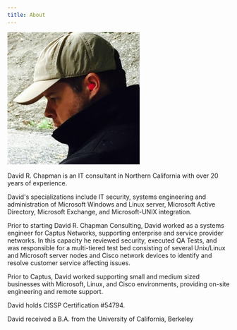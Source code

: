 ```yaml
---
title: About
---
```


![David R. Chapman](/images/DavidRChapman.jpg)

David R. Chapman is an IT consultant in Northern California with over 20 years of experience.

David's specializations include IT security, systems engineering and administration of Microsoft Windows and Linux server, Microsoft Active Directory, Microsoft Exchange, and Microsoft-UNIX integration.

Prior to starting David R. Chapman Consulting, David worked as a systems engineer for Captus Networks, supporting enterprise and service provider networks. In this capacity he reviewed security, executed QA Tests, and was responsible for a multi-tiered test bed consisting of several Unix/Linux and Microsoft server nodes and Cisco network devices to identify and resolve customer service affecting issues.

Prior to Captus, David worked supporting small and medium sized businesses with Microsoft, Linux, and Cisco environments, providing on-site engineering and remote support.

David holds CISSP Certification #54794.

David received a B.A. from the University of California, Berkeley

